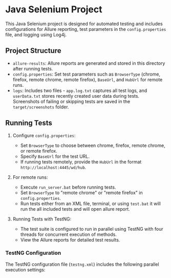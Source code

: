 # Java Selenium Project

This Java Selenium project is designed for automated testing and includes configurations for Allure reporting, test
parameters in the `config.properties` file, and logging using Log4j.

## Project Structure

- `allure-results`: Allure reports are generated and stored in this directory after running tests.
- `config.properties`: Set test parameters such as `BrowserType` (chrome, firefox, remote chrome, remote
  firefox), `BaseUrl`, and `HubUrl` for remote runs.
- `logs`: Includes two files - `app.log.txt` captures all test logs, and `userData.txt` stores recently created user
  data during tests. Screenshots of failing or skipping tests are saved in the `target/screenshots` folder.

## Running Tests

1. Configure `config.properties`:
    - Set `BrowserType` to choose between chrome, firefox, remote chrome, or remote firefox.
    - Specify `BaseUrl` for the test URL.
    - If running tests remotely, provide the `HubUrl` in the format `http://localhost:4445/wd/hub`.

2. For remote runs:
    - Execute `run_server.bat` before running tests.
    - Set `BrowserType` to "remote chrome" or "remote firefox" in `config.properties`.
    - Run tests either from an XML file, terminal, or using `test.bat` it will run the all included tests and will open
      allure report.

3. Running Tests with TestNG:
    - The test suite is configured to run in parallel using TestNG with four threads for concurrent execution of
      methods.
    - View the Allure reports for detailed test results.

### TestNG Configuration

The TestNG configuration file (`testng.xml`) includes the following parallel execution settings:
